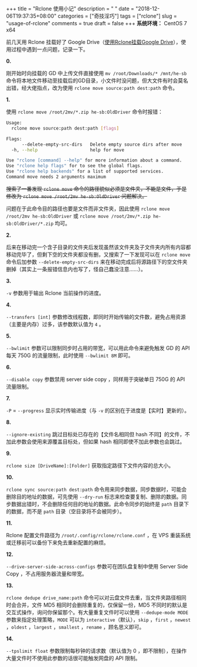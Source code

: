 +++
title = "Rclone 使用小记"
description = " "
date = "2018-12-06T19:37:35+08:00"
categories = ["奇技淫巧"]
tags = ["rclone"]
slug = "usage-of-rclone"
comments = true
draft = false
+++
**系统环境：** CentOS 7 x64

前几天用 Rclone 挂载好了 Google Drive（[使用Rclone挂载Google Drive](/posts/mount-google-drive-as-local-disk-with-rclone)），使用过程中遇到一点问题，记录一下。

**0.**

刚开始时向挂载的 GD 中上传文件直接使用 `mv /root/Downloads/* /mnt/he-sb` 命令将本地文件移动至挂载后的GD目录，小文件时没问题，但大文件有时会莫名出错，经大佬指点，改为使用 `rclone move source:path dest:path` 命令。

**1.**

使用 `rclone move /root/2mv/*.zip he-sb:OldDriver` 命令时报错：

```bash
Usage:
  rclone move source:path dest:path [flags]

Flags:
      --delete-empty-src-dirs   Delete empty source dirs after move
  -h, --help                    help for move

Use "rclone [command] --help" for more information about a command.
Use "rclone help flags" for to see the global flags.
Use "rclone help backends" for a list of supported services.
Command move needs 2 arguments maximum
```

~~搜索了一番发现 `rclone move` 命令的路径貌似必须是文件夹，不能是文件，于是修改为 `rclone move /root/2mv he-sb:OldDriver` 问题解决。~~

问题在于此命令目的路径也要是文件而非文件夹，因此使用 `rclone move /root/2mv he-sb:OldDriver` 或 `rclone move /root/2mv/*.zip he-sb:OldDriver/*.zip` 均可。

**2.**

后来在移动完一个含子目录的文件夹后发现虽然该文件夹及子文件夹内所有内容都移动完毕了，但剩下空的文件夹都没有删，又搜索了一下发现可以在 `rclone move` 命令后加参数 `--delete-empty-src-dirs` 来在移动完成后将源路径下的空文件夹删掉（其实上一条报错信息内也写了，怪自己蠢没注意……）。

**3.**

`-v` 参数用于输出 Rclone 当前操作的进度。

**4.**

`--transfers [int]` 参数修改线程数，即同时开始传输的文件数，避免占用资源（主要是内存）过多，该参数默认值为 `4` 。

**5.**

`--bwlimit` 参数可以限制同步时占用的带宽，可以用此命令来避免触发 GD 的 API 每天 750G 的流量限制，此时使用 `--bwlimit 8M` 即可。

**6.**

`--disable copy` 参数禁用 server side copy ，同样用于突破单日 750G 的 API 流量限制。

**7.**

`-P` = `--progress` 显示实时传输进度（与 `-v` 的区别在于进度是【实时】更新的）。

**8.**

`--ignore-existing` 跳过目标处已存在的【文件名相同但 hash 不同】的文件，不加此参数会使用来源覆盖目标处，但如果 hash 相同即使不加此参数也会跳过。

**9.**

`rclone size [DriveName]:[Folder]` 获取指定路径下文件内容的总大小。

**10.**

`rclone sync source:path dest:path` 命令用来同步数据，同步数据时，可能会删除目的地址的数据，可先使用 `--dry-run` 标志来检查要复制、删除的数据。同步数据出错时，不会删除任何目的地址的数据。此命令同步的始终是 `path` 目录下的数据，而不是 `path` 目录（空目录将不会被同步）。

**11.**

Rclone 配置文件路径为 `/root/.config/rclone/rclone.conf` ，在 VPS 重装系统或迁移前可以备份下来免去重新配置的麻烦。

**12.**

`--drive-server-side-across-configs` 参数可在团队盘复制中使用 Server Side Copy ，不占用服务器流量和带宽。

**13.**

`rclone dedupe drive_name:path` 命令可以对云盘文件去重，当文件夹路径相同时会合并，文件 MD5 相同时会删除重复的，仅保留一份，MD5 不同时的默认是交互式操作，询问你保留那个。有大量重复文件时可以使用 `--dedupe-mode MODE` 参数来指定处理策略，`MODE` 可以为 `interactive`（默认），`skip` ，`first` ，`newest` ，`oldest` ，`largest` ，`smallest` ，`rename` ，顾名思义即可。

**14.**

`--tpslimit float` 参数限制每秒钟的请求数（默认值为 0 ，即不限制），在操作大量文件时不使用此参数的话很可能触发网盘的 API 限制。